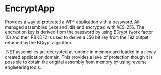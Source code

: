 # EncryptApp
Provides a way to protected a WPF application with a password. All managed assemblies (.exe and .dll) and encrypted with AES-256. The encryption key is derived from the password by using BCrypt (work factor 10) and then PBKDF2 is used to derive a 256 bit key from the 192 output returned by the BCrypt algorithm.

.NET assemblies are decrypted at runtime in memory and loaded in a newly created application domain. This provides a level of protection though it is possible to obtain the original assembly from memory by using reverse engineering tools.
